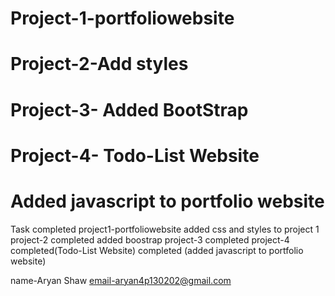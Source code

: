# Project-1-portfoliowebsite
# Project-2-Add styles
# Project-3- Added BootStrap
# Project-4- Todo-List Website
# Added javascript to portfolio website

Task completed
project1-portfoliowebsite
added css and styles to project 1
project-2 completed
added boostrap
project-3 completed
project-4 completed(Todo-List Website)
completed (added javascript to portfolio website)

name-Aryan Shaw
email-aryan4p130202@gmail.com

